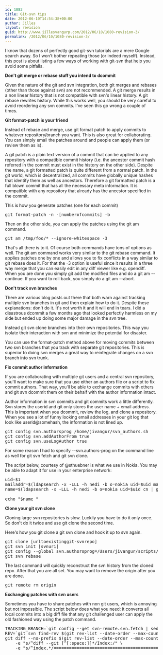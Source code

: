 ```yaml
---
id: 1083
title: Git-svn tips
date: 2012-06-10T14:54:38+00:00
author: Jilles
layout: revision
guid: http://www.jillesvangurp.com/2012/06/10/1080-revision-3/
permalink: /2012/06/10/1080-revision-3/
---
```

I know that dozens of perfectly good git-svn tutorials are a mere Google search away. So I won't bother repeating those (or indeed myself). Instead, this post is about listing a few ways of working with git-svn that help you avoid some pitfalls.

<strong>Don't git merge or rebase stuff you intend to dcommit</strong>

Given the nature of the git and svn integration, both git merges and rebases (other than those against svn) are not recommended. A git merge results in a non linear history that is not compatible with svn's linear history. A git rebase rewrites history. While this works well, you should be very careful to avoid reordering any svn commits. I've seen this go wrong a couple of times.

<strong>Git format-patch is your friend</strong>

Instead of rebase and merge, use git format patch to apply commits to whatever repository/branch you want. This is also great for collaborating. You can simply email the patches around and people can apply them (or review them as is).

A git patch is a plain text version of a commit that can be applied to any repository with a compatible commit history (i.e. the ancestor commit hash referred in the commit must exist in the history on the other side). Despite the name, a git formatted patch is quite different from a normal patch. In the git world, which is decentralized, all commits have globally unique hashes that identify them as well as ancestors. Therefore a git formatted patch is a full blown commit that has all the necessary meta information. It is compatible with any repository that already has the ancestor specified in the commit.

This is how you generate patches (one for each commit)
<pre>git format-patch -n -[numberofcommits] -b</pre>
Then on the other side, you can apply the patches using the git am command.
<pre>git am /tmp/foo/* --ignore-whitespace -3</pre>
That's all there is to it. Of course both commands have tons of options as well. The git am command works very similar to the git rebase command. It applies patches one by one and allows you to fix conflicts in a way similar to git rebase does it. For that the -3 option is useful since it results in a three way merge that you can easily edit in any diff viewer like e.g. opendiff. When you are done you simply git add the modified files and do a git am --continue. If you want to roll back, you simply do a git am --abort.

<strong>Don't track svn branches</strong>

There are various blog posts out there that both warn against tracking multiple svn branches in git and then explain how to do it. Despite these explanations: don't do it. It's not worth it and it will end in tears. I did a disastrous dcommit a few months ago that looked perfectly harmless on my side but ended up doing some major damage in the svn tree.

Instead git svn clone branches into their own repositories. This way you isolate their interaction with svn and minimize the potential for disaster.

You can use the format-patch method above for moving commits between two svn branches that you track with separate git repositories. This is superior to doing svn merges a great way to reintegrate changes on a svn branch into svn trunk.

<strong>Fix commit author information</strong>

If you are collaborating with multiple git users and a central svn repository, you'll want to make sure that you use either an authors file or a script to fix commit authors. That way, you'll be able to exchange commits with others and git svn dcommit them on their behalf with the author information intact.

Author information in svn commits and git commits work a little differently. Svn stores the userid and git only stores the user name + email address. This is important when you dcommit, review the log, and clone a repository. When you see a lot of funny looking email addresses in your git log that look like userid@somehash, the information is not lined up.
<pre>git config svn.authorsprog /home/jivangur/svn_authors.sh
git config svn.addAuthorFrom true
git config svn.useLogAuthor true</pre>
For some reason I had to specify --svn.authors-prog on the command line as well for git svn fetch and git svn clone.

The script below, courtesy of @sthuebner is what we use in Nokia. You may be able to adapt it for use in your enterprise network:
<pre>uid=$1
mailaddr=$(ldapsearch -x -LLL -h nedi -b o=nokia uid=$uid mail | grep "mail:" | awk '{print $2}')
name=$(ldapsearch -x -LLL -h nedi -b o=nokia uid=$uid cn | grep "cn:" | awk '{print $3 " " $2}')

echo "$name "</pre>
<strong>Clone your git svn clone</strong>

Cloning large svn repositories is slow. Luckily you have to do it only once. So don't do it twice and use git clone the second time.

Here's how you git clone a git svn clone and hook it up to svn again.
<pre>git clone [urltoexistinggit-svnrepo]
git svn init [svnuri]
git config --global svn.authorsprog=/Users/jivangur/scripts/svn_authors.sh
git svn rebase</pre>
The last command will quickly reconstruct the svn history from the cloned repo. After that you are all set. You may want to remove the origin after you are done.
<pre>git remote rm origin</pre>
<strong>Exchanging patches with svn users</strong>

Sometimes you have to share patches with non git users, which is annoying but not impossible. The script below does what you need: it converts all local commits into a big diff file that any git challenged user can apply the old fashioned way using the patch command.
<pre>TRACKING_BRANCH=`git config --get svn-remote.svn.fetch | sed -e 's/.*:refs\/remotes\///'`
REV=`git svn find-rev $(git rev-list --date-order --max-count=1 $TRACKING_BRANCH)`
git diff --no-prefix $(git rev-list --date-order --max-count=1 $TRACKING_BRANCH) $* | sed -e "s/^+++ .*/&amp;    (working copy)/" -e "s/^--- .*/&amp;    (revision $REV)/" \
    -e "s/^diff --git [^[:space:]]*/Index:/" \
    -e "s/^index.*/===================================================================/"</pre>